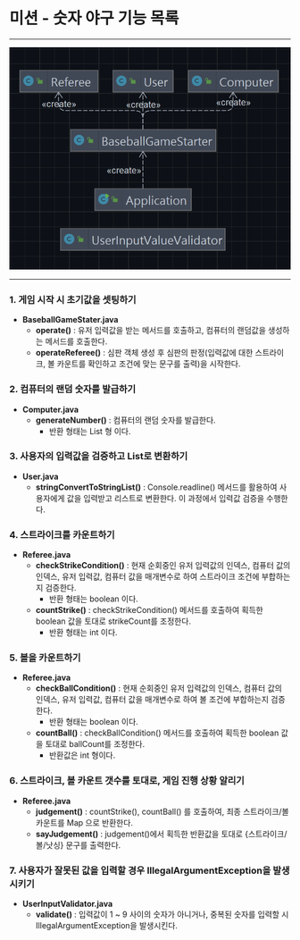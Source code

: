 # 미션 - 숫자 야구 기능 목록

---

![](images/BaseballGameDiagram.png)

---

### 1. 게임 시작 시 초기값을 셋팅하기
- **BaseballGameStater.java**
  - **operate()** : 유저 입력값을 받는 메서드를 호출하고, 컴퓨터의 랜덤값을 생성하는 메서드를 호출한다.
  - **operateReferee()** : 심판 객체 생성 후 심판의 판정(입력값에 대한 스트라이크, 볼 카운트를 확인하고 조건에 맞는 문구를 출력)을 시작한다.

### 2. 컴퓨터의 랜덤 숫자를 발급하기
- **Computer.java**
  - **generateNumber()** : 컴퓨터의 랜덤 숫자를 발급한다.
    - 반환 형태는 List<String> 형 이다.

### 3. 사용자의 입력값을 검증하고 List<String>로 변환하기
- **User.java**
  - **stringConvertToStringList()** : Console.readline() 메서드를 활용하여 사용자에게 값을 입력받고 리스트로 변환한다. 이 과정에서 입력값 검증을 수행한다.

### 4. 스트라이크를 카운트하기
- **Referee.java**
  - **checkStrikeCondition()** : 현재 순회중인 유저 입력값의 인덱스, 컴퓨터 값의 인덱스, 유저 입력값, 컴퓨터 값을 매개변수로 하여 스트라이크 조건에 부합하는지 검증한다.  
    - 반환 형태는 boolean 이다.
  - **countStrike()** : checkStrikeCondition() 메서드를 호출하여 획득한 boolean 값을 토대로 strikeCount를 조정한다. 
    - 반환 형태는 int 이다.

### 5. 볼을 카운트하기
- **Referee.java**
  - **checkBallCondition()** : 현재 순회중인 유저 입력값의 인덱스, 컴퓨터 값의 인덱스, 유저 입력값, 컴퓨터 값을 매개변수로 하여 볼 조건에 부합하는지 검증한다.
    - 반환 형태는 boolean 이다.
  - **countBall()** : checkBallCondition() 메서드를 호출하여 획득한 boolean 값을 토대로 ballCount를 조정한다.
    - 반환값은 int 형이다.

### 6. 스트라이크, 볼 카운트 갯수를 토대로, 게임 진행 상황 알리기
- **Referee.java**
  - **judgement()** : countStrike(), countBall() 를 호출하여, 최종 스트라이크/볼 카운트를 Map 으로 반환한다.
  - **sayJudgement()** : judgement()에서 획득한 반환값을 토대로 {스트라이크/볼/낫싱} 문구를 출력한다.

### 7. 사용자가 잘못된 값을 입력할 경우 IllegalArgumentException을 발생시키기
- **UserInputValidator.java**
  - **validate()** : 입력값이 1 ~ 9 사이의 숫자가 아니거나, 중복된 숫자를 입력할 시 IllegalArgumentException을 발생시킨다.
